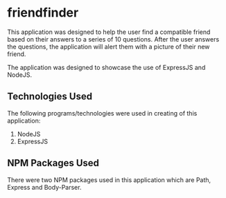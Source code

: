 # friendfinder

This application was designed to help the user find a compatible friend based on their answers to a series of 10 questions. After the user answers the questions, the application will alert them with a picture of their new friend.

The application was designed to showcase the use of ExpressJS and NodeJS.

## Technologies Used

The following programs/technologies were used in creating of this application:

1. NodeJS
2. ExpressJS

## **NPM Packages Used**

There were two NPM packages used in this application which are Path, Express and Body-Parser.
